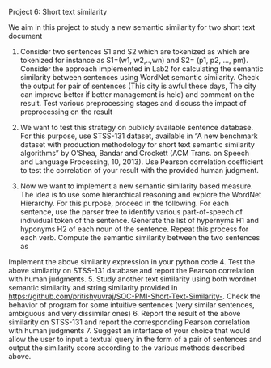 Project 6: Short text similarity

We aim in this project to study a new semantic similarity for two short text document

1. Consider two sentences S1 and S2 which are tokenized as which are tokenized for instance as S1=(w1, w2,..,wn) and S2= (p1, p2, …, pm). Consider the approach implemented in Lab2 for calculating the semantic similarity between sentences using WordNet semantic similarity. Check the output for pair of sentences  (This city is awful these days, The city can improve better if better management is held) and comment on the result. Test various preprocessing stages and discuss the impact of preprocessing on the result

2. We want to test this strategy on publicly available sentence database. For this purpose, use STSS-131 dataset, available in “A new benchmark dataset with production methodology for short text semantic similarity algorithms” by O’Shea, Bandar and Crockett (ACM Trans. on Speech and Language Processing, 10, 2013). Use Pearson correlation coefficient to test the correlation of your result with the provided human judgment. 

3.  Now we want to implement a new semantic similarity based measure. The idea is to use some hierarchical reasoning and explore the WordNet Hierarchy. For this purpose, proceed in the following. For each sentence, use the parser tree to identify various part-of-speech of individual token of the sentence. Generate the list of hypernyms H1 and hyponyms H2 of each noun of the sentence. Repeat this process for each verb. Compute the semantic similarity between the two sentences as  


Implement the above similarity expression in your python code
4. Test the above similarity on STSS-131 database and report the Pearson correlation with human judgments.
5. Study another text similarity using both wordnet semantic similarity and string similarity provided in https://github.com/pritishyuvraj/SOC-PMI-Short-Text-Similarity-. Check the behavior of program for some intuitive sentences (very similar sentences, ambiguous and very dissimilar ones)
6. Report the result of the above similarity on STSS-131 and report the corresponding Pearson correlation with human judgments
7. Suggest an interface of your choice that would allow the user to input a textual query in the form of a pair of sentences and output the similarity score according to the various methods described above.
